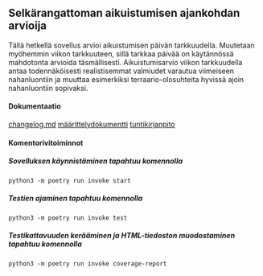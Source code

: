 ## Selkärangattoman aikuistumisen ajankohdan arvioija

Tällä hetkellä sovellus arvioi aikuistumisen päivän tarkkuudella. Muutetaan myöhemmin viikon 
tarkkuuteen, sillä tarkkaa päivää on käytännössä mahdotonta arvioida täsmällisesti. Aikuistumisarvio
viikon tarkkuudella antaa todennäköisesti realistisemmat valmiudet varautua viimeiseen nahanluontiin
ja muuttaa esimerkiksi terraario-olosuhteita hyvissä ajoin nahanluontiin sopivaksi.

#### Dokumentaatio
[changelog.md](https://github.com/harakanvarvas/ot_harjoitustyo/blob/master/harjoitustyo/dokumentaatio/changelog.md)
[määrittelydokumentti](https://github.com/harakanvarvas/ot_harjoitustyo/blob/master/harjoitustyo/dokumentaatio/vaatimusmaarittely.md)
[tuntikirjanpito](https://github.com/harakanvarvas/ot_harjoitustyo/blob/master/harjoitustyo/dokumentaatio/tyoaikakirjanpito.md)

#### Komentorivitoiminnot

##### Sovelluksen käynnistäminen tapahtuu komennolla
```
python3 -m poetry run invoke start
```

##### Testien ajaminen tapahtuu komennolla
```
python3 -m poetry run invoke test
```

##### Testikattavuuden kerääminen ja HTML-tiedoston muodostaminen tapahtuu komennolla
```
python3 -m poetry run invoke coverage-report
```


